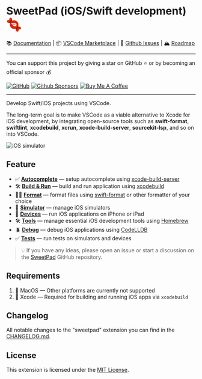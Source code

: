 # SweetPad (iOS/Swift development) <img valign="middle" alt="SweetPad logo" width="40" src="./images/logo.png" />

📚 [Documentation](https://sweetpad.hyzyla.dev/) | 📦
[VSCode Marketplace](https://marketplace.visualstudio.com/items?itemName=sweetpad.sweetpad) | 🐞
[Github Issues](https://github.com/sweetpad-dev/sweetpad/issues) | 🏔️ [Roadmap](https://github.com/sweetpad-dev/sweetpad/blob/main/TODO.md)

<!-- [![Discord](https://img.shields.io/badge/SweetPad-Discord-blue?logo=discord&logoColor=white&link=https%3A%2F%2Fdiscord.gg%2FXZwRtQ5dew)](https://discord.gg/XZwRtQ5dew) -->

<hr/>
You can support this project by giving a star on GitHub ⭐️ or by becoming an official sponsor 💰

[![GitHub](https://img.shields.io/github/stars/sweetpad-dev/sweetpad?style=social)](https://github.com/sweetpad-dev/sweetpad)
[![Github Sponsors](https://img.shields.io/badge/Github%20Sponsors-%E2%9D%A4-red?style=flat&logo=github)](https://github.com/sponsors/sweetpad-dev)
[![Buy Me A Coffee](https://img.shields.io/badge/Buy%20Me%20A%20Coffee%20-%E2%9D%A4-red?style=flat&logo=buy-me-a-coffee&link=https%3A%2F%2Fgithub.com%2Fsponsors%2Fsweetpad-dev)](https://www.buymeacoffee.com/hyzyla)

<!-- [![Twitter](https://img.shields.io/twitter/follow/sweetpad_dev?style=social&logo=twitter)](https://twitter.com/sweetpad_dev) -->
<hr/>

Develop Swift/iOS projects using VSCode.

The long-term goal is to make VSCode as a viable alternative to Xcode for iOS development, by integrating open-source
tools such as **swift-format**, **swiftlint**, **xcodebuild**, **xcrun**, **xcode-build-server**, **sourcekit-lsp**, and
so on into VSCode.

![iOS simulator](./docs/images/build-demo.gif)

## Feature

- ✅ **[Autocomplete](https://sweetpad.hyzyla.dev/docs/autocomplete)** — setup autocomplete using
  [xcode-build-server](https://github.com/SolaWing/xcode-build-server)
- 🛠️ **[Build & Run](https://sweetpad.hyzyla.dev/docs/build)** — build and run application using
  [xcodebuild](https://developer.apple.com/library/archive/technotes/tn2339/_index.html)
- 💅🏼 **[Format](https://sweetpad.hyzyla.dev/docs/format)** — format files using
  [swift-format](https://github.com/apple/swift-format) or other formatter of your choice
- 📱 **[Simulator](https://sweetpad.hyzyla.dev/docs/simulators)** — manage iOS simulators
- 📱 **[Devices](https://sweetpad.hyzyla.dev/docs/devices)** — run iOS applications on iPhone or iPad
- 🛠️ **[Tools](https://sweetpad.hyzyla.dev/docs/tools)** — manage essential iOS development tools using
  [Homebrew](https://brew.sh/)
- 🪲 **[Debug](https://sweetpad.hyzyla.dev/docs/debug)** — debug iOS applications using
  [CodeLLDB](https://marketplace.visualstudio.com/items?itemName=vadimcn.vscode-lldb)
- ✅ **[Tests](https://sweetpad.hyzyla.dev/docs/tests)** — run tests on simulators and devices

> 💡 If you have any ideas, please open an issue or start a discussion on the
> [SweetPad](https://github.com/sweetpad-dev/sweetpad) GitHub repository.

## Requirements

1. 🍏 MacOS — Other platforms are currently not supported
2. 📱 Xcode — Required for building and running iOS apps via `xcodebuild`

## Changelog

All notable changes to the "sweetpad" extension you can find in the [CHANGELOG.md](./CHANGELOG.md).

## License

This extension is licensed under the [MIT License](./LICENSE.md).

